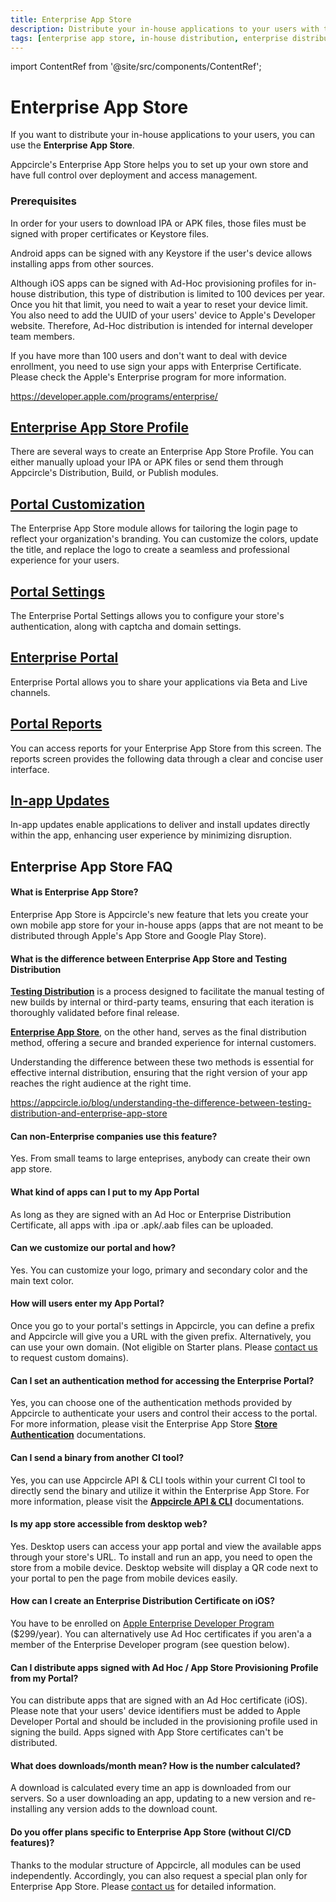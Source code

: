 ```yaml
---
title: Enterprise App Store
description: Distribute your in-house applications to your users with the Enterprise App Store in Appcircle
tags: [enterprise app store, in-house distribution, enterprise distribution, faq]
---
```


import ContentRef from '@site/src/components/ContentRef';

# Enterprise App Store

If you want to distribute your in-house applications to your users, you can use the **Enterprise App Store**.

Appcircle's Enterprise App Store helps you to set up your own store and have full control over deployment and access management.

### Prerequisites

In order for your users to download IPA or APK files, those files must be signed with proper certificates or Keystore files.

Android apps can be signed with any Keystore if the user's device allows installing apps from other sources.

Although iOS apps can be signed with Ad-Hoc provisioning profiles for in-house distribution, this type of distribution is limited to 100 devices per year. Once you hit that limit, you need to wait a year to reset your device limit. You also need to add the UUID of your users' device to Apple's Developer website. Therefore, Ad-Hoc distribution is intended for internal developer team members.

If you have more than 100 users and don't want to deal with device enrollment, you need to use sign your apps with Enterprise Certificate. Please check the Apple's Enterprise program for more information.

https://developer.apple.com/programs/enterprise/

## [Enterprise App Store Profile](/enterprise-app-store/enterprise-app-store-profile)

There are several ways to create an Enterprise App Store Profile. You can either manually upload your IPA or APK files or send them through Appcircle's Distribution, Build, or Publish modules.

## [Portal Customization](/enterprise-app-store/portal-customization)

The Enterprise App Store module allows for tailoring the login page to reflect your organization's branding. You can customize the colors, update the title, and replace the logo to create a seamless and professional experience for your users.

## [Portal Settings](/enterprise-app-store/portal-settings)

The Enterprise Portal Settings allows you to configure your store's authentication, along with captcha and domain settings.

## [Enterprise Portal](/enterprise-app-store/enterprise-portal)

Enterprise Portal allows you to share your applications via Beta and Live channels.

## [Portal Reports](/enterprise-app-store/enterprise-reports)

You can access reports for your Enterprise App Store from this screen. The reports screen provides the following data through a clear and concise user interface.

## [In-app Updates](/enterprise-app-store/in-app-updates)

In-app updates enable applications to deliver and install updates directly within the app, enhancing user experience by minimizing disruption.

## Enterprise App Store FAQ

#### What is Enterprise App Store?

Enterprise App Store is Appcircle's new feature that lets you create your own mobile app store for your in-house apps (apps that are not meant to be distributed through Apple's App Store and Google Play Store).

#### What is the difference between Enterprise App Store and Testing Distribution

[**Testing Distribution**](/testing-distribution) is a process designed to facilitate the manual testing of new builds by internal or third-party teams, ensuring that each iteration is thoroughly validated before final release. 

[**Enterprise App Store**](/enterprise-app-store), on the other hand, serves as the final distribution method, offering a secure and branded experience for internal customers. 

Understanding the difference between these two methods is essential for effective internal distribution, ensuring that the right version of your app reaches the right audience at the right time. 

https://appcircle.io/blog/understanding-the-difference-between-testing-distribution-and-enterprise-app-store

#### Can non-Enterprise companies use this feature?

Yes. From small teams to large enteprises, anybody can create their own app store.

#### What kind of apps can I put to my App Portal

As long as they are signed with an Ad Hoc or Enterprise Distribution Certificate, all apps with .ipa or .apk/.aab files can be uploaded.

#### Can we customize our portal and how?

Yes. You can customize your logo, primary and secondary color and the main text color.

#### How will users enter my App Portal?

Once you go to your portal's settings in Appcircle, you can define a prefix and Appcircle will give you a URL with the given prefix. Alternatively, you can use your own domain. (Not eligible on Starter plans. Please [contact us](https://appcircle.io/contact) to request custom domains).


#### Can I set an authentication method for accessing the Enterprise Portal?

Yes, you can choose one of the authentication methods provided by Appcircle to authenticate your users and control their access to the portal. For more information, please visit the Enterprise App Store [**Store Authentication**](/enterprise-app-store/portal-settings#store-authentication) documentations.

#### Can I send a binary from another CI tool?

Yes, you can use Appcircle API & CLI tools within your current CI tool to directly send the binary and utilize it within the Enterprise App Store. For more information, please visit the [**Appcircle API & CLI**](/appcircle-api-and-cli) documentations.

#### Is my app store accessible from desktop web?

Yes. Desktop users can access your app portal and view the available apps through your store's URL. To install and run an app, you need to open the store from a mobile device. Desktop website will display a QR code next to your portal to pen the page from mobile devices easily.

#### How can I create an Enterprise Distribution Certificate on iOS?

You have to be enrolled on [Apple Enterprise Developer Program](https://developer.apple.com/programs/enterprise/) ($299/year). You can alternatively use Ad Hoc certificates if you aren'a a member of the Enterprise Developer program (see question below).

#### Can I distribute apps signed with Ad Hoc / App Store Provisioning Profile from my Portal?

You can distribute apps that are signed with an Ad Hoc certificate (iOS). Please note that your users' device identifiers must be added to Apple Developer Portal and should be included in the provisioning profile used in signing the build. Apps signed with App Store certificates can't be distributed.

#### What does downloads/month mean? How is the number calculated?

A download is calculated every time an app is downloaded from our servers. So a user downloading an app, updating to a new version and re-installing any version adds to the download count.

#### Do you offer plans specific to Enterprise App Store (without CI/CD features)?

Thanks to the modular structure of Appcircle, all modules can be used independently. Accordingly, you can also request a special plan only for Enterprise App Store. Please [contact us](https://appcircle.io/contact) for detailed information.